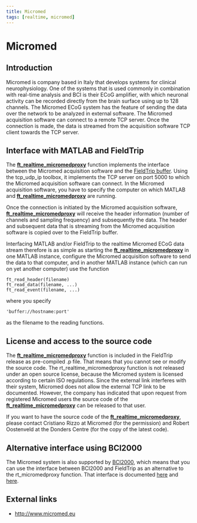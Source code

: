 ```yaml
---
title: Micromed
tags: [realtime, micromed]
---
```


# Micromed

## Introduction

Micromed is company based in Italy that develops systems for clinical neurophysiology. One of the systems that is used commonly in combination with real-time analysis and BCI is their ECoG amplifier, with which neuronal activity can be recorded directly from the brain surface using up to 128 channels. The Micromed ECoG system has the feature of sending the data over the network to be analyzed in external software. The Micromed acquisition software can connect to a remote TCP server. Once the connection is made, the data is streamed from the acquisition software TCP client towards the TCP server.

## Interface with MATLAB and FieldTrip

The **[ft_realtime_micromedproxy](/reference/ft_realtime_micromedproxy)** function implements the interface between the Micromed acquisition software and the [FieldTrip buffer](/development/realtime/buffer). Using the tcp_udp_ip toolbox, it implements the TCP server on port 5000 to which the Micromed acquisition software can connect. In the Micromed acquisition software, you have to specify the computer on which MATLAB and **[ft_realtime_micromedproxy](/reference/ft_realtime_micromedproxy)** are running.

Once the connection is initiated by the Micromed acquisition software, **[ft_realtime_micromedproxy](/reference/ft_realtime_micromedproxy)** will receive the header information (number of channels and sampling frequency) and subsequently the data. The header and subsequent data that is streaming from the Micromed acquisition software is copied over to the FieldTrip buffer.

Interfacing MATLAB and/or FieldTrip to the realtime Micromed ECoG data stream therefore is as simple as starting the **[ft_realtime_micromedproxy](/reference/ft_realtime_micromedproxy)** in one MATLAB instance, configure the Micromed acquisition software to send the data to that computer, and in another MATLAB instance (which can run on yet another computer) use the function

    ft_read_header(filename)
    ft_read_data(filename, ...)
    ft_read_event(filename, ...)

where you specify

    'buffer://hostname:port'

as the filename to the reading functions.

## License and access to the source code

The **[ft_realtime_micromedproxy](/reference/ft_realtime_micromedproxy)** function is included in the FieldTrip release as pre-compiled .p file. That means that you cannot see or modify the source code. The rt_realtime_micromedproxy function is not released under an open source license, because the Micromed system is licensed according to certain ISO regulations. Since the external link interferes with their system, Micromed does not allow the external TCP link to be documented. However, the company has indicated that upon request from registered Micromed users the source code of the **[ft_realtime_micromedproxy](/reference/ft_realtime_micromedproxy)** can be released to that user.

If you want to have the source code of the **[ft_realtime_micromedproxy](/reference/ft_realtime_micromedproxy)**, please contact Cristiano Rizzo at Micromed (for the permission) and Robert Oostenveld at the Donders Centre (for the copy of the latest code).

## Alternative interface using BCI2000

The Micromed system is also supported by [BCI2000](http://www.bci2000.org), which means that you can use the interface between BCI2000 and FieldTrip as an alternative to the rt_micromedproxy function. That interface is documented [here](/development/realtime/bci2000) and [here](http://www.bci2000.org/wiki/index.php/Contributions:FieldTripBuffer).

## External links

- http://www.micromed.eu
